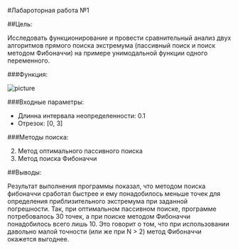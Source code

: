 #Лабароторная работа №1

##Цель:
 
Исследовать функционирование и провести сравнительный анализ двух алгоритмов 
прямого поиска экстремума (пассивный поиск и поиск методом Фибоначчи) на примере
унимодальной функции одного переменного.

###Функция:

![picture](https://quicklatex.com/cache3/4e/ql_d935562e3347a742652f910e1235124e_l3.png)

###Входные параметры:

- Длинна интервала неопределенности: 0.1
- Отрезок: [0, 3]

###Методы поиска:

2. Метод оптимального пассивного поиска
2. Метод поиска Фибоначчи

##Выводы:

Результат выполнения программы показал, что методом поиска фибоначчи сработал
быстрее и ему понадобилось меньше точек для определения приблизительного экстремума при
заданной погрешности. Так, при оптимальном пассивном поиске, программе потребовалось 30 
точек, а при поиске методом Фибоначчи понадобилось всего лишь 10. Это говорит о том, что 
при использовании давольно малой точности (или же при N > 2) метод Фибоначчи окажется
выгоднее.